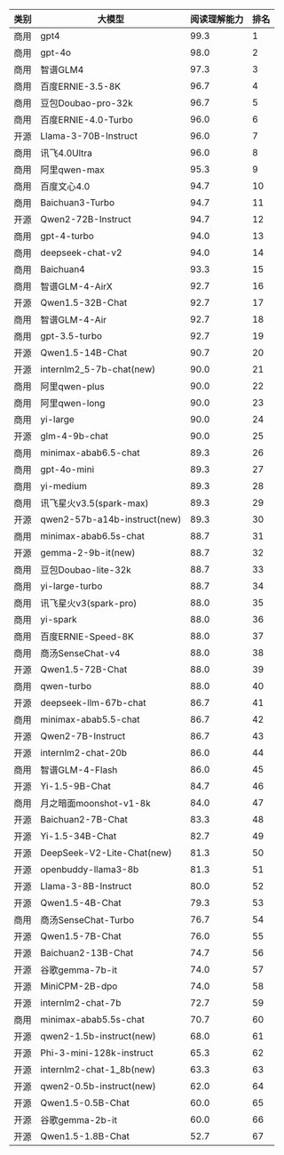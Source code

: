 
| 类别 | 大模型                         | 阅读理解能力 | 排名 |
|-----|------------------------------|---------|----|
|商用|gpt4|99.3|1|
|商用|gpt-4o|98.0|2|
|商用|智谱GLM4|97.3|3|
|商用|百度ERNIE-3.5-8K|96.7|4|
|商用|豆包Doubao-pro-32k|96.7|5|
|商用|百度ERNIE-4.0-Turbo|96.0|6|
|开源|Llama-3-70B-Instruct|96.0|7|
|商用|讯飞4.0Ultra|96.0|8|
|商用|阿里qwen-max|95.3|9|
|商用|百度文心4.0|94.7|10|
|商用|Baichuan3-Turbo|94.7|11|
|开源|Qwen2-72B-Instruct|94.7|12|
|商用|gpt-4-turbo|94.0|13|
|商用|deepseek-chat-v2|94.0|14|
|商用|Baichuan4|93.3|15|
|商用|智谱GLM-4-AirX|92.7|16|
|开源|Qwen1.5-32B-Chat|92.7|17|
|商用|智谱GLM-4-Air|92.7|18|
|商用|gpt-3.5-turbo|92.7|19|
|开源|Qwen1.5-14B-Chat|90.7|20|
|开源|internlm2_5-7b-chat(new)|90.0|21|
|商用|阿里qwen-plus|90.0|22|
|商用|阿里qwen-long|90.0|23|
|商用|yi-large|90.0|24|
|开源|glm-4-9b-chat|90.0|25|
|商用|minimax-abab6.5-chat|89.3|26|
|商用|gpt-4o-mini|89.3|27|
|商用|yi-medium|89.3|28|
|商用|讯飞星火v3.5(spark-max)|89.3|29|
|开源|qwen2-57b-a14b-instruct(new)|89.3|30|
|商用|minimax-abab6.5s-chat|88.7|31|
|开源|gemma-2-9b-it(new)|88.7|32|
|商用|豆包Doubao-lite-32k|88.7|33|
|商用|yi-large-turbo|88.7|34|
|商用|讯飞星火v3(spark-pro)|88.0|35|
|商用|yi-spark|88.0|36|
|商用|百度ERNIE-Speed-8K|88.0|37|
|商用|商汤SenseChat-v4|88.0|38|
|开源|Qwen1.5-72B-Chat|88.0|39|
|商用|qwen-turbo|88.0|40|
|开源|deepseek-llm-67b-chat|86.7|41|
|商用|minimax-abab5.5-chat|86.7|42|
|开源|Qwen2-7B-Instruct|86.7|43|
|开源|internlm2-chat-20b|86.0|44|
|商用|智谱GLM-4-Flash|86.0|45|
|开源|Yi-1.5-9B-Chat|84.7|46|
|商用|月之暗面moonshot-v1-8k|84.0|47|
|开源|Baichuan2-7B-Chat|83.3|48|
|开源|Yi-1.5-34B-Chat|82.7|49|
|开源|DeepSeek-V2-Lite-Chat(new)|81.3|50|
|开源|openbuddy-llama3-8b|81.3|51|
|开源|Llama-3-8B-Instruct|80.0|52|
|开源|Qwen1.5-4B-Chat|79.3|53|
|商用|商汤SenseChat-Turbo|76.7|54|
|开源|Qwen1.5-7B-Chat|76.0|55|
|开源|Baichuan2-13B-Chat|74.7|56|
|开源|谷歌gemma-7b-it|74.0|57|
|开源|MiniCPM-2B-dpo|74.0|58|
|开源|internlm2-chat-7b|72.7|59|
|商用|minimax-abab5.5s-chat|70.7|60|
|开源|qwen2-1.5b-instruct(new)|68.0|61|
|开源|Phi-3-mini-128k-instruct|65.3|62|
|开源|internlm2-chat-1_8b(new)|63.3|63|
|开源|qwen2-0.5b-instruct(new)|62.0|64|
|开源|Qwen1.5-0.5B-Chat|60.0|65|
|开源|谷歌gemma-2b-it|60.0|66|
|开源|Qwen1.5-1.8B-Chat|52.7|67|


